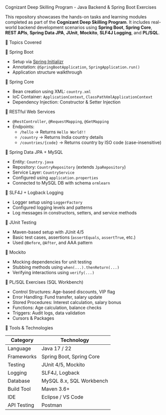  Cognizant Deep Skilling Program - Java Backend & Spring Boot Exercises

This repository showcases the hands-on tasks and learning modules completed as part of the **Cognizant Deep Skilling Program**. It includes real-world backend development scenarios using **Spring Boot**, **Spring Core**, **REST APIs**, **Spring Data JPA**, **JUnit**, **Mockito**, **SLF4J Logging**, and **PL/SQL**.


📌 Topics Covered

🔹 Spring Boot
- Setup via [Spring Initializr](https://start.spring.io)
- Annotation: `@SpringBootApplication`, `SpringApplication.run()`
- Application structure walkthrough

🔹 Spring Core
- Bean creation using XML: `country.xml`
- IoC Container: `ApplicationContext`, `ClassPathXmlApplicationContext`
- Dependency Injection: Constructor & Setter Injection

🔹 RESTful Web Services
- `@RestController`, `@RequestMapping`, `@GetMapping`
- Endpoints:
  - `/hello` → Returns `Hello World!!`
  - `/country` → Returns India country details
  - `/countries/{code}` → Returns country by ISO code (case-insensitive)

 🔹 Spring Data JPA + MySQL
- Entity: `Country.java`
- Repository: `CountryRepository` (extends `JpaRepository`)
- Service Layer: `CountryService`
- Configured using `application.properties`
- Connected to MySQL DB with schema `ormlearn`

🔹 SLF4J + Logback Logging
- Logger setup using `LoggerFactory`
- Configured logging levels and patterns
- Log messages in constructors, setters, and service methods

 🔹 JUnit Testing
- Maven-based setup with JUnit 4/5
- Basic test cases, assertions (`assertEquals`, `assertTrue`, etc.)
- Used `@Before`, `@After`, and AAA pattern

🔹 Mockito
- Mocking dependencies for unit testing
- Stubbing methods using `when(...).thenReturn(...)`
- Verifying interactions using `verify(...)`

 🔹 PL/SQL Exercises (SQL Workbench)
- Control Structures: Age-based discounts, VIP flag
- Error Handling: Fund transfer, salary update
- Stored Procedures: Interest calculation, salary bonus
- Functions: Age calculation, balance checks
- Triggers: Audit logs, data validation
- Cursors & Packages


 🔧 Tools & Technologies

| Category         | Technology                      |
|------------------|----------------------------------|
| Language         | Java 17 / 22                    |
| Frameworks       | Spring Boot, Spring Core        |
| Testing          | JUnit 4/5, Mockito              |
| Logging          | SLF4J, Logback                  |
| Database         | MySQL 8.x, SQL Workbench        |
| Build Tool       | Maven 3.6+                      |
| IDE              | Eclipse / VS Code               |
| API Testing      | Postman                         |





